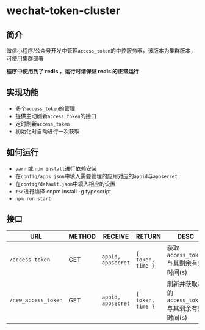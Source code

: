 # wechat-token-cluster

## 简介

微信小程序/公众号开发中管理`access_token`的中控服务器，该版本为集群版本，可使用集群部署

**程序中使用到了 redis ，运行时请保证 redis 的正常运行**


## 实现功能

* 多个`access_token`的管理
* 提供主动刷新`access_token`的接口
* 定时刷新`access_token`
* 初始化时自动进行一次获取

## 如何运行

* `yarn` 或 `npm install`进行依赖安装
* 在`config/apps.json`中填入需要管理的应用对应的`appid`与`appsecret`
* 在`config/default.json`中填入相应的设置
* `tsc`进行编译 cnpm install -g typescript
* `npm run start`

## 接口

| URL                 | METHOD | RECEIVE            | RETURN      | DESC                         |
| ------------------- | ------ | ------------------ | ----------- | ---------------------------- |
| `/access_token`     | GET    | `appid, appsecret` | `{ token, time }` | 获取`access_token`与其剩余有效时间(s)           |
| `/new_access_token` | GET    | `appid, appsecret` | `{ token, time }` | 刷新并获取新的`access_token`与其剩余有效时间(s) |

